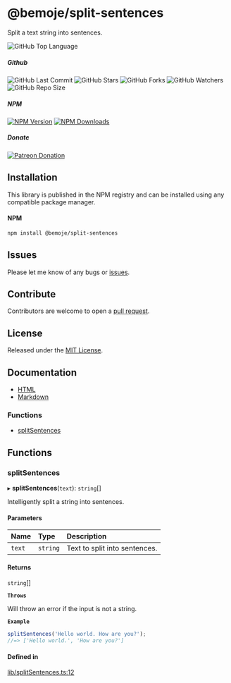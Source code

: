 # @bemoje/split-sentences
Split a text string into sentences.

![GitHub Top Language](https://img.shields.io/github/languages/top/bemoje/https://github.com/bemoje/tsmono)

##### Github
![GitHub Last Commit](https://img.shields.io/github/last-commit/bemoje/https://github.com/bemoje/tsmono?color=red)
![GitHub Stars](https://img.shields.io/github/stars/bemoje/https://github.com/bemoje/tsmono)
![GitHub Forks](https://img.shields.io/github/forks/bemoje/https://github.com/bemoje/tsmono)
![GitHub Watchers](https://img.shields.io/github/watchers/bemoje/https://github.com/bemoje/tsmono)
![GitHub Repo Size](https://img.shields.io/github/repo-size/bemoje/https://github.com/bemoje/tsmono)

##### NPM
<span><a href="https://npmjs.org/@bemoje/split-sentences" title="View this project on NPM"><img src="https://img.shields.io/npm/v/@bemoje/split-sentences" alt="NPM Version" /></a></span>
<span><a href="https://npmjs.org/@bemoje/split-sentences" title="NPM Downloads"><img src="https://img.shields.io/npm/dt/@bemoje/split-sentences" alt="NPM Downloads" /></a></span>


##### Donate
<span><a href="https://www.patreon.com/user?u=40752770" title="Donate using Patreon"><img src="https://img.shields.io/badge/patreon-donate-yellow.svg" alt="Patreon Donation" /></a></span>

## Installation
This library is published in the NPM registry and can be installed using any compatible package manager.

#### NPM
```sh
npm install @bemoje/split-sentences
```


## Issues
Please let me know of any bugs or [issues](https://github.com/bemoje/https://github.com/bemoje/tsmono/issues).

## Contribute
Contributors are welcome to open a [pull request](https://github.com/bemoje/https://github.com/bemoje/tsmono/pulls).

## License
Released under the [MIT License](./LICENSE).

## Documentation
- [HTML](https://github.com/bemoje/tsmono/blob/main/pkg/split-sentences/docs/html/index.html)
- [Markdown](https://github.com/bemoje/tsmono/blob/main/pkg/split-sentences/docs/md/index.md)

### Functions

- [splitSentences](https://github.com/bemoje/tsmono/blob/main/pkg/split-sentences/docs/md/index.md#splitsentences)

## Functions

### splitSentences

▸ **splitSentences**(`text`): `string`[]

Intelligently split a string into sentences.

#### Parameters

| Name | Type | Description |
| :------ | :------ | :------ |
| `text` | `string` | Text to split into sentences. |

#### Returns

`string`[]

**`Throws`**

Will throw an error if the input is not a string.

**`Example`**

```ts
splitSentences('Hello world. How are you?');
//=> ['Hello world.', 'How are you?']
```

#### Defined in

[lib/splitSentences.ts:12](https://github.com/bemoje/tsmono/blob/ad6c8c6/pkg/split-sentences/src/lib/splitSentences.ts#L12)
